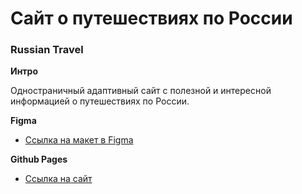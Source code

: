 # Сайт о путешествиях по России

### Russian Travel

**Интро**

Одностраничный адаптивный сайт с полезной и интересной информацией о путешествиях по России.

**Figma**

* [Ссылка на макет в Figma](https://www.figma.com/file/5S2WSbEFL6awjVWJ0NWL8Q/Sprint-3_-Russia-_-desktop-mobile?node-id=28503%3A0)

**Github Pages**

* [Ссылка на сайт](https://abonent-01.github.io/russian-travel/)
